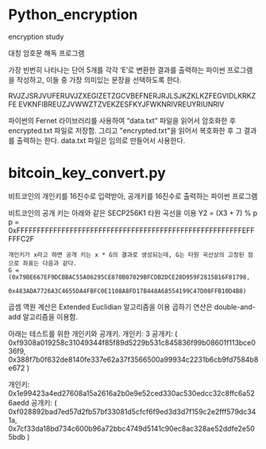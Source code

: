 # Python_encryption
encryption study

대칭 암호문 해독 프로그램

가장 빈번히 나타나는 단어 5개를 각각 ‘E’로 변환한 결과를 출력하는 파이썬 프로그램을 작성하고, 이들 중 가장 의미있는 문장을 선택하도록 한다.

RVJZJSRJVUFERUVJZXEGIZETZGCVBEFNERJRJLSJKZKLKZFEGVIDLKRKZFE
EVKNFIBREUZJVWWZTZVEKZESFKYJFWKNRIVREUYRIUNRIV


파이썬의 Fernet 라이브러리를 사용하여 “data.txt” 파일을 읽어서 암호화한 후
encrypted.txt 파일로 저장함. 그리고 "encrypted.txt"을 읽어서 복호화한 후
그 결과를 출력하는 한다.
data.txt 파일은 임의로 만들어서 사용한다.

# bitcoin_key_convert.py

비트코인의 개인키를 16진수로 입력받아, 공개키를 16진수로 출력하는 파이썬 프로그램

비트코인의 공개 키는 아래와 같은 SECP256K1 타원 곡선을 이용
	Y2 = (X3 + 7) % p
	p = 0xFFFFFFFFFFFFFFFFFFFFFFFFFFFFFFFFFFFFFFFFFFFFFFFFFFFFFFFEFFFFFC2F

	개인키가 x라고 하면 공개 키는 x * G의 결과로 생성되는데, G는 타원 곡선상의 고정된 점으로 좌표는 다음과 같다.
	G = (0x79BE667EF9DCBBAC55A06295CE870B07029BFCDB2DCE28D959F2815B16F81798, 
			0x483ADA7726A3C4655DA4FBFC0E1108A8FD17B448A68554199C47D08FFB10D4B8)

곱셈 역원 계산은 Extended Euclidian 알고리즘을 이용
곱하기 연산은 double-and-add 알고리즘을 이용함.


아래는 테스트를 위한 개인키와 공개키.
개인키: 3
공개키: ( 	0xf9308a019258c31049344f85f89d5229b531c845836f99b08601f113bce036f9,
			0x388f7b0f632de8140fe337e62a37f3566500a99934c2231b6cb9fd7584b8e672 )

개인키: 0x1e99423a4ed27608a15a2616a2b0e9e52ced330ac530edcc32c8ffc6a526aedd
공개키: (	0xf028892bad7ed57d2fb57bf33081d5cfcf6f9ed3d3d7f159c2e2fff579dc341a, 
			0x7cf33da18bd734c600b96a72bbc4749d5141c90ec8ac328ae52ddfe2e505bdb )
